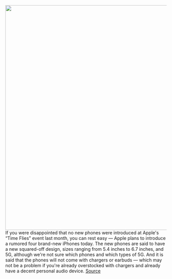 <img src='https://cdn.vox-cdn.com/thumbor/kA6sETIs71yPDEURiIpOoALmB_Q=/0x0:1266x949/1200x800/filters:focal(532x374:734x576)/cdn.vox-cdn.com/uploads/chorus_image/image/67622570/Untitled.0.png' width='700px' /><br/>
If you were disappointed that no new phones were introduced at Apple's “Time Flies” event last month, you can rest easy — Apple plans to introduce a rumored four brand-new iPhones today. The new phones are said to have a new squared-off design, sizes ranging from 5.4 inches to 6.7 inches, and 5G, although we're not sure which phones and which types of 5G. And it is said that the phones will not come with chargers or earbuds — which may not be a problem if you're already overstocked with chargers and already have a decent personal audio device.
<a href='https://www.theverge.com/2020/10/13/21504614/apple-iphone-event-watch-live-stream-date-start-time'> Source <a/>